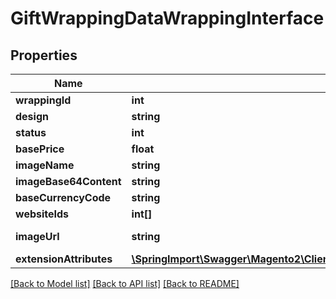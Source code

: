 # GiftWrappingDataWrappingInterface

## Properties
Name | Type | Description | Notes
------------ | ------------- | ------------- | -------------
**wrappingId** | **int** |  | [optional] 
**design** | **string** |  | 
**status** | **int** |  | 
**basePrice** | **float** |  | 
**imageName** | **string** |  | [optional] 
**imageBase64Content** | **string** |  | [optional] 
**baseCurrencyCode** | **string** |  | [optional] 
**websiteIds** | **int[]** |  | [optional] 
**imageUrl** | **string** | Wrapping image URL. | [optional] 
**extensionAttributes** | [**\SpringImport\Swagger\Magento2\Client\Model\GiftWrappingDataWrappingExtensionInterface**](GiftWrappingDataWrappingExtensionInterface.md) |  | [optional] 

[[Back to Model list]](../README.md#documentation-for-models) [[Back to API list]](../README.md#documentation-for-api-endpoints) [[Back to README]](../README.md)


